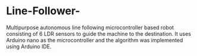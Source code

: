 # Line-Follower-
Multipurpose autonomous line following microcontroller based robot consisting of 6 LDR sensors to guide the machine to the destination.
It uses Arduino nano as the microcontroller and the algorithm was implemented using Arduino IDE.
